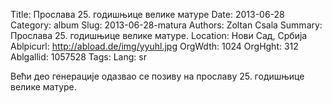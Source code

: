 Title: Прослава 25. годишњице велике матуре
Date: 2013-06-28
Category: album
Slug: 2013-06-28-matura
Authors: Zoltan Csala
Summary: Прослава 25. годишњице велике матуре.
Location: Нови Сад, Србија
Ablpicurl: http://abload.de/img/yyuhl.jpg
OrgWdth: 1024
OrgHght: 312
Ablgallid: 1057528
Tags:
Lang: sr

Већи део генерације одазвао се позиву на прославу 25. годишњице велике матуре.
